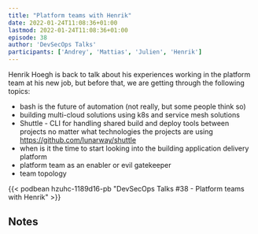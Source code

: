 ```yaml
---
title: "Platform teams with Henrik"
date: 2022-01-24T11:08:36+01:00
lastmod: 2022-01-24T11:08:36+01:00
episode: 38
author: 'DevSecOps Talks'
participants: ['Andrey', 'Mattias', 'Julien', 'Henrik']
---
```


Henrik Hoegh is back to talk about his experiences working in the platform team at his new job, but before that, we are getting through the following topics:
- bash is the future of automation (not really, but some people think so)
- building multi-cloud solutions using k8s and service mesh solutions
- Shuttle - CLI for handling shared build and deploy tools between projects no matter what technologies the projects are using https://github.com/lunarway/shuttle
- when is it the time to start looking into the building application delivery platform
- platform team as an enabler or evil gatekeeper
- team topology

<!--more-->

<!-- Player -->

{{< podbean hzuhc-1189d16-pb "DevSecOps Talks #38 - Platform teams with Henrik" >}}

## Notes